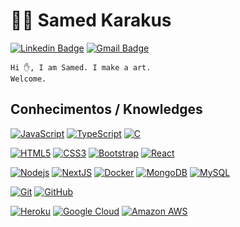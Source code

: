 # :man_technologist: Samed Karakus

[![Linkedin Badge](https://img.shields.io/badge/-LinkedIn-blue?style=flat-square&logo=Linkedin&logoColor=white&link=https://www.linkedin.com/in/karakusnavy/)](https://www.linkedin.com/in/karakusnavy/)
[![Gmail Badge](https://img.shields.io/badge/-Gmail-c14438?style=flat-square&logo=Gmail&logoColor=white&link=mailto:karakusnavy@gmail.com)](mailto:karakusnavy@gmail.com)

    Hi ✋, I am Samed. I make a art.
    Welcome.

## Conhecimentos / Knowledges

[![JavaScript](https://img.shields.io/badge/-JavaScript-black?style=flat-square&logo=javascript&link=https://github.com/karakusnavy/)](https://github.com/karakusnavy/)
[![TypeScript](https://img.shields.io/badge/-TypeScript-007ACC?style=flat-square&logo=typescript&link=https://github.com/karakusnavy/)](https://github.com/karakusnavy/)
[![C](https://img.shields.io/badge/-A8B9CC?style=flat-square&logo=c&logoColor=white&link=https://github.com/karakusnavy/)](https://github.com/karakusnavy/)

[![HTML5](https://img.shields.io/badge/-HTML5-E34F26?style=flat-square&logo=html5&logoColor=white)](https://github.com/karakusnavy/)
[![CSS3](https://img.shields.io/badge/-CSS3-1572B6?style=flat-square&logo=css3)](https://github.com/karakusnavy/)
[![Bootstrap](https://img.shields.io/badge/-Bootstrap-563D7C?style=flat-square&logo=bootstrap)](https://github.com/karakusnavy/)
[![React](https://img.shields.io/badge/-React-black?style=flat-square&logo=react)](https://github.com/karakusnavy/)

[![Nodejs](https://img.shields.io/badge/-Nodejs-black?style=flat-square&logo=Node.js)](https://github.com/karakusnavy/)
[![NextJS](https://img.shields.io/badge/-Nextjs-black?style=flat-square&logo=NextJS)](https://github.com/karakusnavy/)
[![Docker](https://img.shields.io/badge/-Docker-black?style=flat-square&logo=docker)](https://github.com/karakusnavy/)
[![MongoDB](https://img.shields.io/badge/-MongoDB-black?style=flat-square&logo=mongodb)](https://github.com/karakusnavy/)
[![MySQL](https://img.shields.io/badge/-MySQL-black?style=flat-square&logo=mysql)](https://github.com/karakusnavy/)

[![Git](https://img.shields.io/badge/-Git-black?style=flat-square&logo=git&link=https://github.com/karakusnavy/)](https://github.com/karakusnavy/)
[![GitHub](https://img.shields.io/badge/-GitHub-181717?style=flat-square&logo=github&link=https://github.com/karakusnavy/)](https://github.com/karakusnavy/)

[![Heroku](https://img.shields.io/badge/-Heroku-430098?style=flat-square&logo=heroku&link=https://github.com/karakusnavy/)](https://github.com/karakusnavy/)
[![Google Cloud](https://img.shields.io/badge/Google%20Cloud-black?style=flat-square&logo=google-cloud&link=https://github.com/karakusnavy/)](https://github.com/karakusnavy/)
[![Amazon AWS](https://img.shields.io/badge/Amazon%20AWS-232F3E?style=flat-square&logo=amazon-aws&link=https://github.com/karakusnavy/)](https://github.com/karakusnavy/)
